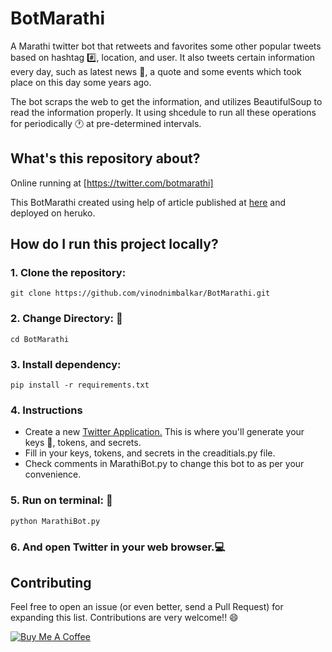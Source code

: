 # BotMarathi
A Marathi twitter bot that retweets and favorites some other popular tweets based on hashtag :hash:, location, and user. It also tweets certain information every day, such as latest news :newspaper:, a quote and some events which took place on this day some years ago.

The bot scraps the web to get the information, and utilizes BeautifulSoup to read the information properly. It using shcedule to run all these operations for periodically :clock1: at pre-determined intervals.

## What's this repository about?

Online running at [https://twitter.com/botmarathi]

This BotMarathi created using help of article published at [here](https://www.digitalocean.com/community/tutorials/how-to-create-a-twitterbot-with-python-3-and-the-tweepy-library) and deployed on heruko.


## How do I run this project locally?

### 1. Clone the repository:

    git clone https://github.com/vinodnimbalkar/BotMarathi.git
    
### 2. Change Directory:  :open_file_folder:
    cd BotMarathi

### 3. Install dependency:

    pip install -r requirements.txt
   
### 4. Instructions
   * Create a new [Twitter Application.](https://apps.twitter.com/app/new) This is where you'll generate your keys :key:, tokens, and secrets.
   * Fill in your keys, tokens, and secrets in the creaditials.py file.
   * Check comments in MarathiBot.py to change this bot to as per your convenience.

### 5. Run on terminal: :running:

    python MarathiBot.py

### 6. And open Twitter in your web browser.:computer:

## Contributing

Feel free to open an issue (or even better, send a Pull Request) for expanding this list. Contributions are very welcome!! 😄

<a href="https://www.buymeacoffee.com/vinodnimbalkar" target="_blank"><img src="https://www.buymeacoffee.com/assets/img/custom_images/orange_img.png" alt="Buy Me A Coffee" style="height: auto !important;width: auto !important;" ></a>
